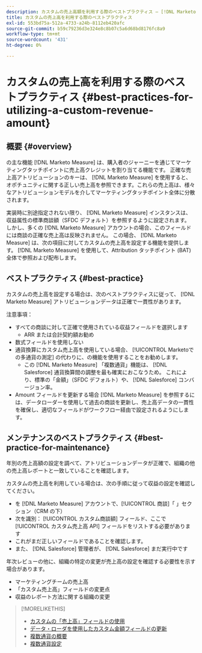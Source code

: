 ```yaml
---
description: カスタムの売上高額を利用する際のベストプラクティス — [!DNL Marketo Measure]  — 製品ドキュメント
title: カスタムの売上高を利用する際のベストプラクティス
exl-id: 553bd75a-512a-4733-a24b-8112eb420afc
source-git-commit: b59c79236d3e324e8c8b07c5a6d68bd8176fc8a9
workflow-type: tm+mt
source-wordcount: '431'
ht-degree: 0%

---
```


# カスタムの売上高を利用する際のベストプラクティス {#best-practices-for-utilizing-a-custom-revenue-amount}

## 概要 {#overview}

の主な機能 [!DNL Marketo Measure] は、購入者のジャーニーを通じてマーケティングタッチポイントに売上高クレジットを割り当てる機能です。 正確な売上高アトリビューションのキーは、 [!DNL Marketo Measure] を使用すると、オポチュニティに関する正しい売上高を参照できます。これらの売上高は、様々なアトリビューションモデルを介してマーケティングタッチポイント全体に分散されます。

実装時に別途指定されない限り、 [!DNL Marketo Measure] インスタンスは、収益属性の標準商談額（SFDC デフォルト）を参照するように設定されます。 しかし、多くの [!DNL Marketo Measure] アカウントの場合、このフィールドには商談の正確な売上高は反映されません。 この場合、 [!DNL Marketo Measure] は、次の項目に対してカスタムの売上高を設定する機能を提供します。 [!DNL Marketo Measure] を使用して、Attribution タッチポイント (BAT) 全体で参照および配布します。

## ベストプラクティス {#best-practice}

カスタムの売上高を設定する場合は、次のベストプラクティスに従って、 [!DNL Marketo Measure] アトリビューションデータは正確で一貫性があります。

注意事項：

* すべての商談に対して正確で使用されている収益フィールドを選択します
   * ARR または合計契約額お勧め
* 数式フィールドを使用しない
* 通貨換算にカスタム売上高を使用している場合、 [!UICONTROL Marketoでの多通貨の測定] の代わりに、の機能を使用することをお勧めします。
   * この [!DNL Marketo Measure] 「複数通貨」機能は、 [!DNL Salesforce] 通貨換算間の調整を最も確実におこなうため。 これにより、標準の「金額」（SFDC デフォルト）や、 [!DNL Salesforce] コンバージョン率。
* Amount フィールドを更新する場合 [!DNL Marketo Measure] を参照するには、データローダーを使用して過去の商談を更新し、売上高データの一貫性を確保し、適切なフィールドがワークフロー経由で設定されるようにします。

## メンテナンスのベストプラクティス {#best-practice-for-maintenance}

年別の売上高額の設定を調べて、アトリビューションデータが正確で、組織の他の売上高レポートと一致していることを確認します。

カスタムの売上高を利用している場合は、次の手順に従って収益の設定を確認してください。

* を [!DNL Marketo Measure] アカウントで、[!UICONTROL 商談]「 」セクション（CRM の下）
* 次を識別： [!UICONTROL カスタム商談額] フィールド、ここで [!UICONTROL カスタム売上高 API] フィールドをリストする必要があります
* これがまだ正しいフィールドであることを確認します。
* また、 [!DNL Salesforce] 管理者が、 [!DNL Salesforce] まだ実行中です

年次レビューの他に、組織の特定の変更が売上高の設定を確認する必要性を示す場合があります。

* マーケティングチームの売上高
* 「カスタム売上高」フィールドの変更点
* 収益のレポート方法に関する組織の変更

>[!MORELIKETHIS]
>
>* [カスタムの「売上高」フィールドの使用](/help/advanced-marketo-measure-features/custom-revenue-amount/using-a-custom-revenue-amount-field.md)
>* [データ・ローダを使用したカスタム金額フィールドの更新](/help/advanced-marketo-measure-features/custom-revenue-amount/using-data-loader-to-update-marketo-measure-custom-amount-field.md)
>* [複数通貨の概要](/help/advanced-marketo-measure-features/multi-currency/overview.md)
>* [複数通貨設定](/help/advanced-marketo-measure-features/multi-currency/settings.md)

